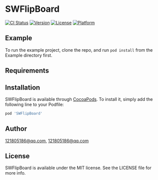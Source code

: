 # SWFlipBoard

[![CI Status](https://img.shields.io/travis/121805186@qq.com/SWFlipBoard.svg?style=flat)](https://travis-ci.org/121805186@qq.com/SWFlipBoard)
[![Version](https://img.shields.io/cocoapods/v/SWFlipBoard.svg?style=flat)](https://cocoapods.org/pods/SWFlipBoard)
[![License](https://img.shields.io/cocoapods/l/SWFlipBoard.svg?style=flat)](https://cocoapods.org/pods/SWFlipBoard)
[![Platform](https://img.shields.io/cocoapods/p/SWFlipBoard.svg?style=flat)](https://cocoapods.org/pods/SWFlipBoard)

## Example

To run the example project, clone the repo, and run `pod install` from the Example directory first.

## Requirements

## Installation

SWFlipBoard is available through [CocoaPods](https://cocoapods.org). To install
it, simply add the following line to your Podfile:

```ruby
pod 'SWFlipBoard'
```

## Author

121805186@qq.com, 121805186@qq.com

## License

SWFlipBoard is available under the MIT license. See the LICENSE file for more info.

